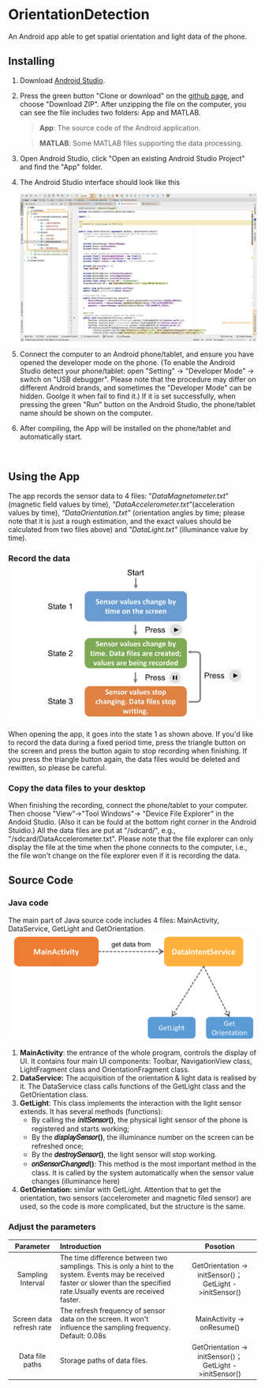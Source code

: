 # OrientationDetection

An Android app able to get spatial orientation and light data of the phone. 

## Installing

1. Download [Android Studio](https://developer.android.com/studio/). 

2. Press the green button "Clone or download" on the [github page](https://github.com/UOETianleZhang/OrientationDetection), and choose "Download ZIP". After unzipping the file on the computer, you can see the file includes two folders: App and MATLAB.

   > **App**: The source code of the Android application.

   > **MATLAB**: Some MATLAB files supporting the data processing.

3. Open Android Studio, click "Open an existing Android Studio Project" and find the "App" folder. 

4. The Android Studio interface should look like this

   ![Android Studio](https://github.com/UOETianleZhang/OrientationDetection/blob/master/Android%20Studio.png)

5. Connect the computer to an Android phone/tablet, and ensure you have opened the developer mode on the phone. (To enable the Android Studio detect your phone/tablet: open "Setting" -> "Developer Mode" -> switch on "USB debugger". Please note that the procedure may differ on different Android brands, and sometimes the "Developer Mode" can be hidden. Goolge it when fail to find it.) If it is set successfully, when pressing the green "Run" button on the Android Studio, the phone/tablet name should be shown on the computer.

6. After compiling, the App will be installed on the phone/tablet and automatically start.

   ​

## Using the App

The app records the sensor data to 4 files: "*DataMagnetometer.txt*" (magnetic field values by time), *"DataAccelerometer.txt"*(acceleration values by time), *“DataOrientation.txt”* (orientation angles by time; please note that it is just a rough estimation, and the exact values should be calculated from two files above) and *"DataLight.txt"* (illuminance value by time). 

### Record the data![Start:Pause](https://github.com/UOETianleZhang/OrientationDetection/blob/master/Start:Pause.png)

When opening the app, it goes into the state 1 as shown above. If you'd like to record the data during a fixed period time, press the triangle button on the screen and press the button again to stop recording when finishing. If you press the triangle button again, the data files would be deleted and rewitten, so please be careful.

### Copy the data files to your desktop

When finishing the recording, connect the phone/tablet to your computer. Then  choose "View"->"Tool Windows"-> "Device File Explorer" in the Andoid Studio. (Also it can be fould at the bottom right corner in the Android Stuidio.) All the data files are put at "/sdcard/", e.g., "/sdcard/DataAccelerometer.txt". Please note that the file explorer can only display the file at the time when the phone connects to the computer, i.e., the file won't change on the file explorer even if it is recording the data.



## Source Code

### Java code

The main part of Java source code includes 4 files: MainActivity, DataService, GetLight and GetOrientation.![Java Code](https://github.com/UOETianleZhang/OrientationDetection/blob/master/Java%20Code.png)

1. **MainActivity**: the entrance of the whole program, controls the display of UI. It contains four main UI components: Toolbar, NavigationView class, LightFragment class and OrientationFragment class.
2. **DataService:** The acquisition of the orientation & light data is realised by it. The DataService class calls functions of the GetLight class and the GetOrientation class.
3. **GetLight**: This class implements the interaction with the light sensor extends. It has several methods (functions): 
   - By calling the **𝑖𝑛𝑖𝑡𝑆𝑒𝑛𝑠𝑜𝑟()**, the physical light sensor of the phone is registered and starts working;
   - By the **𝑑𝑖𝑠𝑝𝑙𝑎𝑦𝑆𝑒𝑛𝑠𝑜𝑟()**, the illuminance number on the screen can be refreshed once; 
   - By the **𝑑𝑒𝑠𝑡𝑟𝑜𝑦𝑆𝑒𝑛𝑠𝑜𝑟()**, the light sensor will stop working. 
   - **𝑜𝑛𝑆𝑒𝑛𝑠𝑜𝑟𝐶ℎ𝑎𝑛𝑔𝑒𝑑()**: This method is the most important method in the class. It is called by the system automatically when the sensor value changes (illuminance here)
4. **GetOrientation:** similar with GetLight. Attention that to get the orientation, two sensors (accelerometer and magnetic filed sensor) are used, so the code is more complicated, but the structure is the same.

### Adjust the parameters

|          Parameter          | Introduction                             |                 Posotion                 |
| :-------------------------: | :--------------------------------------- | :--------------------------------------: |
|      Sampling Interval      | The time difference between two samplings. This is only a hint to the system. Events may be received faster or slower than the specified rate.Usually events are received faster. | GetOrientation  -> initSensor()；   GetLight ->initSensor() |
| Screen data    refresh rate | The refresh frequency of sensor data on the screen. It won't influence the sampling frequency. Default: 0.08s |        MainActivity -> onResume()        |
|       Data file paths       | Storage paths of data files.             | GetOrientation  -> initSensor()；   GetLight ->initSensor() |
